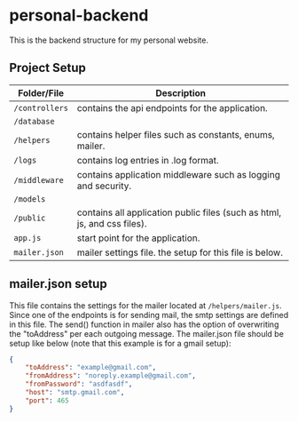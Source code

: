 # personal-backend

This is the backend structure for my personal website. 

## Project Setup 

| Folder/File | Description                                                       |
| -----------| ------------------------------------------------------------------ |
| `/controllers` | contains the api endpoints for the application. |
| `/database` |  |
| `/helpers` | contains helper files such as constants, enums, mailer. |
| `/logs` | contains log entries in .log format. |
| `/middleware`| contains application middleware such as logging and security. |
| `/models` |  |
| `/public` | contains all application public files (such as html, js, and css files). |
| `app.js` | start point for the application. |
| `mailer.json` | mailer settings file. the setup for this file is below. |

## mailer.json setup

This file contains the settings for the mailer located at `/helpers/mailer.js`. Since one of the endpoints is for sending mail, the smtp settings are defined in this file. The send() function in mailer also has the option of overwriting the "toAddress" per each outgoing message. The mailer.json file should be setup like below (note that this example is for a gmail setup):

```json
{
    "toAddress": "example@gmail.com",
    "fromAddress": "noreply.example@gmail.com",
    "fromPassword": "asdfasdf",
    "host": "smtp.gmail.com",
    "port": 465
}
```
